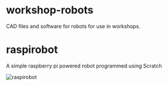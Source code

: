 # workshop-robots
CAD files and software for robots for use in workshops.

# raspirobot
A simple raspberry pi powered robot programmed using Scratch

![raspirobot](https://i.imgur.com/Bo91QDh.png)

